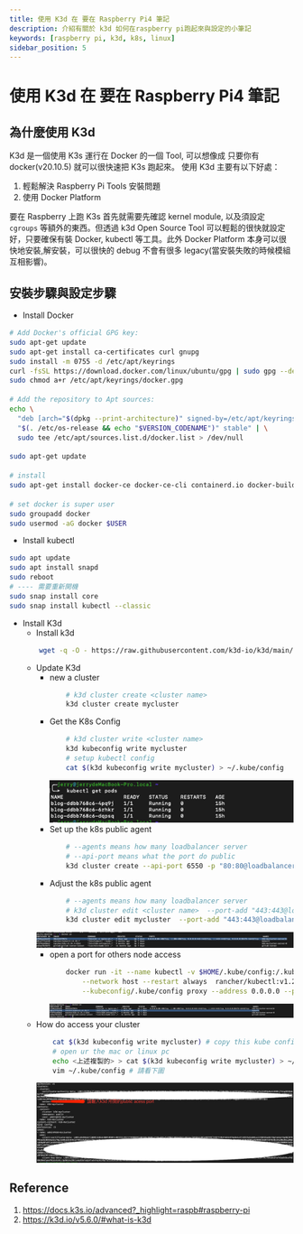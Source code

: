 ```yaml
---
title: 使用 K3d 在 要在 Raspberry Pi4 筆記
description: 介紹有關於 k3d 如何在raspberry pi跑起來與設定的小筆記
keywords: [raspberry pi, k3d, k8s, linux]
sidebar_position: 5
---
```

# 使用 K3d 在 要在 Raspberry Pi4 筆記
## 為什麼使用 K3d
K3d 是一個使用 K3s 運行在 Docker 的一個 Tool, 可以想像成 只要你有 docker(v20.10.5) 就可以很快速把 K3s 跑起來。
使用 K3d 主要有以下好處：
1. 輕鬆解決 Raspberry Pi Tools 安裝問題
2. 使用 Docker Platform

要在 Raspberry 上跑 K3s 首先就需要先確認 kernel module, 以及須設定 `cgroups` 等額外的東西。但透過 k3d Open Source Tool 可以輕鬆的很快就設定好，只要確保有裝 Docker, kubectl 等工具。此外 Docker Platform 本身可以很快地安裝,解安裝，可以很快的 debug 不會有很多 legacy(當安裝失敗的時候模組互相影響)。

## 安裝步驟與設定步驟
* Install Docker

```bash showLineNumbers
# Add Docker's official GPG key:
sudo apt-get update
sudo apt-get install ca-certificates curl gnupg
sudo install -m 0755 -d /etc/apt/keyrings
curl -fsSL https://download.docker.com/linux/ubuntu/gpg | sudo gpg --dearmor -o /etc/apt/keyrings/docker.gpg
sudo chmod a+r /etc/apt/keyrings/docker.gpg

# Add the repository to Apt sources:
echo \
  "deb [arch="$(dpkg --print-architecture)" signed-by=/etc/apt/keyrings/docker.gpg] https://download.docker.com/linux/ubuntu \
  "$(. /etc/os-release && echo "$VERSION_CODENAME")" stable" | \
  sudo tee /etc/apt/sources.list.d/docker.list > /dev/null

sudo apt-get update

# install
sudo apt-get install docker-ce docker-ce-cli containerd.io docker-buildx-plugin docker-compose-plugin

# set docker is super user
sudo groupadd docker
sudo usermod -aG docker $USER
```

* Install kubectl
```bash showLineNumbers
sudo apt update
sudo apt install snapd
sudo reboot
# ---- 需要重新開機
sudo snap install core
sudo snap install kubectl --classic
```

* Install K3d
    - Install k3d
    ```bash 
        wget -q -O - https://raw.githubusercontent.com/k3d-io/k3d/main/install.sh | bash
    ```
    - Update K3d 
        - new a cluster
            ```bash
                # k3d cluster create <cluster name>
                k3d cluster create mycluster
            ```
        - Get the K8s Config
            ```bash
                # k3d cluster write <cluster name>
                k3d kubeconfig write mycluster
                # setup kubectl config
                cat $(k3d kubeconfig write mycluster) > ~/.kube/config
            ```
            ![](<../../static/img/article/k8s/2023.09.17.raspberry_pi_with_k3d/get_pods.png>)
        - Set up the k8s public agent
            ```bash
                # --agents means how many loadbalancer server
                # --api-port means what the port do public
                k3d cluster create --api-port 6550 -p "80:80@loadbalancer" --agents 0
            ```
        - Adjust the k8s public agent
            ```bash
                # --agents means how many loadbalancer server
                # k3d cluster edit <cluster name>  --port-add "443:443@loadbalancer"
                k3d cluster edit mycluster  --port-add "443:443@loadbalancer"
            ```
         ![](<../../static/img/article/k8s/2023.09.17.raspberry_pi_with_k3d/public_cluster.png>)
        - open a port for others node access
            ```bash
                docker run -it --name kubectl -v $HOME/.kube/config:/.kube/config \
                    --network host --restart always  rancher/kubectl:v1.23.7 \
                    --kubeconfig/.kube/config proxy --address 0.0.0.0 --port 8080 --accept-hosts '.*' 
            ```
            ![](<../../static/img/article/k8s/2023.09.17.raspberry_pi_with_k3d/kubectl_public.png>)
    - How do access your cluster
        ```bash
            cat $(k3d kubeconfig write mycluster) # copy this kube config
            # open ur the mac or linux pc
            echo <上述複製的> > cat $(k3d kubeconfig write mycluster) > ~/.kube/config
            vim ~/.kube/config # 請看下圖
        ```
        ![](<../../static/img/article/k8s/2023.09.17.raspberry_pi_with_k3d/kube_cfg.png>)


## Reference
1. https://docs.k3s.io/advanced?_highlight=raspb#raspberry-pi
2. https://k3d.io/v5.6.0/#what-is-k3d